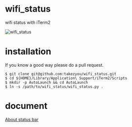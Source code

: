 # wifi_status
wifi status with iTerm2

![wifi_status](https://github.com/takezyou/wifi_status/blob/master/screenshots/wifi_status.png)

# installation
If you know a good way please do a pull request.

```
$ git clone git@github.com:takezyou/wifi_status.git
$ cd ${HOME}/Library/Application\ Support/iTerm2/Scripts
$ mkdir -p AutoLaunch && cd AutoLaunch
$ ln -s /path/to/wifi_status/wifi_status.py .
```

# document
[About status bar](https://www.iterm2.com/3.3/documentation-status-bar.html)
